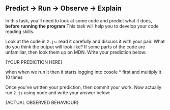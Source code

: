 ## Predict -> Run -> Observe -> Explain

In this task, you'll need to look at some code and predict what it does, **before running the program**
This task will help you to develop your code reading skills.


Look at the code in `2.js`: read it carefully and discuss it with your pair.
What do you think the output will look like?
If some parts of the code are unfamiliar, then look them up on MDN.
Write your prediction below:

{YOUR PREDICTION HERE}

when when we run it then it starts logging into cosole * first and multiply it 10 times 

Once you've written your prediction, then commit your work. Now actually run `2.js` using node and write your answer below:

{ACTUAL OBSERVED BEHAVIOUR}